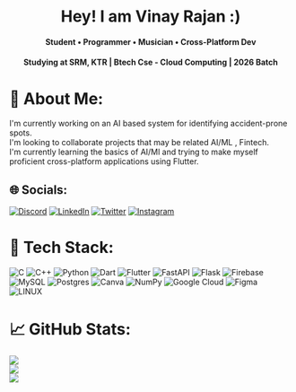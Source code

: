  <h1 align="center"> Hey! I am Vinay Rajan :)</h1>
 <h4 align="center">  Student • Programmer • Musician • Cross-Platform Dev </h4>
 <h4 align="center">  Studying at SRM, KTR | Btech Cse - Cloud Computing | 2026 Batch </h4>

# 💫 About Me:

I'm currently working on an AI based system for identifying accident-prone spots.<br>I'm looking to collaborate projects that may be related AI/ML , Fintech.<br>I'm currently learning the basics of AI/Ml and trying to make myself proficient cross-platform applications using Flutter.

## 🌐 Socials:

[![Discord](https://img.shields.io/badge/Discord-%237289DA.svg?logo=discord&logoColor=white)](https://discord.gg/https://discord.com/users/709417842256248943) [![LinkedIn](https://img.shields.io/badge/LinkedIn-%230077B5.svg?logo=linkedin&logoColor=white)](https://linkedin.com/in/https://www.linkedin.com/in/vinay-rajan-s-b63248250) [![Twitter](https://img.shields.io/badge/Twitter-%231DA1F2.svg?logo=Twitter&logoColor=white)](https://twitter.com/https://twitter.com/VinayRajanS) [![Instagram](https://img.shields.io/badge/Instagram-%23E4405F.svg?logo=Instagram&logoColor=white)](https://instagram.com/https://www.instagram.com/vin.ay._._)

# 🐧 Tech Stack:

![C](https://img.shields.io/badge/c-%2300599C.svg?style=flat&logo=c&logoColor=white) ![C++](https://img.shields.io/badge/c++-%2300599C.svg?style=flat&logo=c%2B%2B&logoColor=white) ![Python](https://img.shields.io/badge/python-3670A0?style=flat&logo=python&logoColor=ffdd54) ![Dart](https://img.shields.io/badge/dart-%230175C2.svg?style=flat&logo=dart&logoColor=white) ![Flutter](https://img.shields.io/badge/Flutter-%2302569B.svg?style=flat&logo=Flutter&logoColor=white) ![FastAPI](https://img.shields.io/badge/FastAPI-005571?style=flat&logo=fastapi) ![Flask](https://img.shields.io/badge/flask-%23000.svg?style=flat&logo=flask&logoColor=white) ![Firebase](https://img.shields.io/badge/firebase-%23039BE5.svg?style=flat&logo=firebase) ![MySQL](https://img.shields.io/badge/mysql-%2300f.svg?style=flat&logo=mysql&logoColor=white) ![Postgres](https://img.shields.io/badge/postgres-%23316192.svg?style=flat&logo=postgresql&logoColor=white) ![Canva](https://img.shields.io/badge/Canva-%2300C4CC.svg?style=flat&logo=Canva&logoColor=white) ![NumPy](https://img.shields.io/badge/numpy-%23013243.svg?style=flat&logo=numpy&logoColor=white) ![Google Cloud](https://img.shields.io/badge/Google%20Cloud-%234285F4.svg?style=flat&logo=google-cloud&logoColor=white) ![Figma](https://img.shields.io/badge/figma-%23F24E1E.svg?style=flat&logo=figma&logoColor=white) ![LINUX](https://img.shields.io/badge/Linux-FCC624?style=flat&logo=linux&logoColor=black)

# 📈 GitHub Stats:
![](https://github-readme-stats.vercel.app/api?username=vinay-04&theme=nightowl&hide_border=true&include_all_commits=true&count_private=true)<br/>
![](https://github-readme-streak-stats.herokuapp.com/?user=vinay-04&theme=nightowl&hide_border=true)<br/>
![](https://github-readme-stats.vercel.app/api/top-langs/?username=vinay-04&theme=nightowl&hide_border=true&include_all_commits=true&count_private=true&layout=compact)


